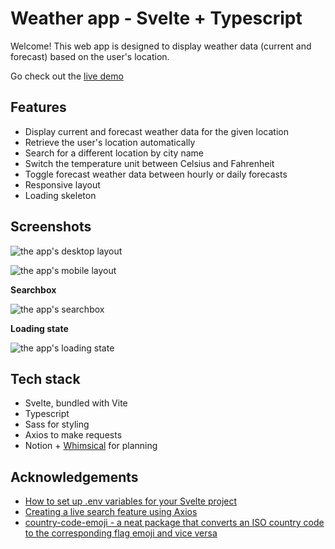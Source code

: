 # Weather app - Svelte + Typescript

Welcome! This web app is designed to display weather data (current and forecast) based on the user's location.

Go check out the [live demo](https://alimansoor-create.github.io/weather-app/)

## Features

- Display current and forecast weather data for the given location
- Retrieve the user's location automatically
- Search for a different location by city name
- Switch the temperature unit between Celsius and Fahrenheit
- Toggle forecast weather data between hourly or daily forecasts
- Responsive layout
- Loading skeleton

## Screenshots

![the app's desktop layout](screenshots%5Cdesktop-default.jpeg)

![the app's mobile layout](screenshots%5Cmobile-default.jpeg)

**Searchbox**

![the app's searchbox](screenshots%5Cdesktop-searchbox.jpeg)

**Loading state**

![the app's loading state](screenshots%5Cdesktop-loading.jpeg)

## Tech stack

- Svelte, bundled with Vite
- Typescript
- Sass for styling
- Axios to make requests
- Notion + [Whimsical](https://whimsical.com/) for planning

## Acknowledgements

- [How to set up .env variables for your Svelte project](https://medium.com/dev-cafe/how-to-setup-env-variables-to-your-svelte-js-app-c1579430f032)
- [Creating a live search feature using Axios](https://www.digitalocean.com/community/tutorials/react-live-search-with-axios)
- [country-code-emoji - a neat package that converts an ISO country code to the corresponding flag emoji and vice versa](https://www.npmjs.com/package/country-code-emoji)
